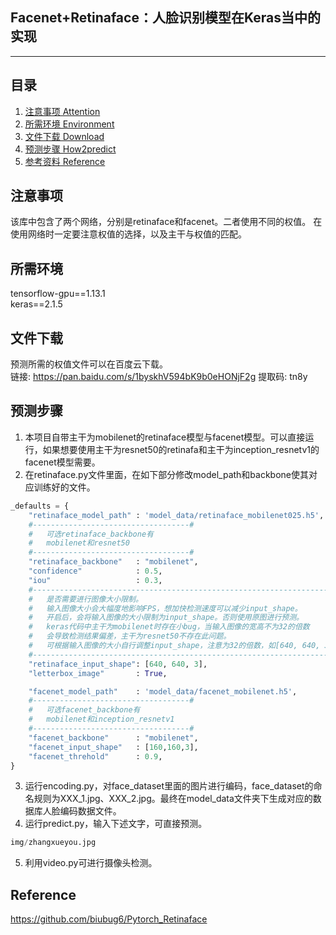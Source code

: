 ## Facenet+Retinaface：人脸识别模型在Keras当中的实现
---

## 目录
1. [注意事项 Attention](#注意事项)
2. [所需环境 Environment](#所需环境)
3. [文件下载 Download](#文件下载)
4. [预测步骤 How2predict](#预测步骤)
5. [参考资料 Reference](#Reference)

## 注意事项
该库中包含了两个网络，分别是retinaface和facenet。二者使用不同的权值。
在使用网络时一定要注意权值的选择，以及主干与权值的匹配。

## 所需环境
tensorflow-gpu==1.13.1  
keras==2.1.5  

## 文件下载
预测所需的权值文件可以在百度云下载。     
链接: https://pan.baidu.com/s/1byskhV594bK9b0eHONjF2g 提取码: tn8y  

## 预测步骤
1. 本项目自带主干为mobilenet的retinaface模型与facenet模型。可以直接运行，如果想要使用主干为resnet50的retinafa和主干为inception_resnetv1的facenet模型需要。
2. 在retinaface.py文件里面，在如下部分修改model_path和backbone使其对应训练好的文件。  
```python
_defaults = {
    "retinaface_model_path" : 'model_data/retinaface_mobilenet025.h5',
    #-----------------------------------#
    #   可选retinaface_backbone有
    #   mobilenet和resnet50
    #-----------------------------------#
    "retinaface_backbone"   : "mobilenet",
    "confidence"            : 0.5,
    "iou"                   : 0.3,
    #----------------------------------------------------------------------#
    #   是否需要进行图像大小限制。
    #   输入图像大小会大幅度地影响FPS，想加快检测速度可以减少input_shape。
    #   开启后，会将输入图像的大小限制为input_shape。否则使用原图进行预测。
    #   keras代码中主干为mobilenet时存在小bug，当输入图像的宽高不为32的倍数
    #   会导致检测结果偏差，主干为resnet50不存在此问题。
    #   可根据输入图像的大小自行调整input_shape，注意为32的倍数，如[640, 640, 3]
    #----------------------------------------------------------------------#
    "retinaface_input_shape": [640, 640, 3],
    "letterbox_image"       : True,

    "facenet_model_path"    : 'model_data/facenet_mobilenet.h5',
    #-----------------------------------#
    #   可选facenet_backbone有
    #   mobilenet和inception_resnetv1
    #-----------------------------------#
    "facenet_backbone"      : "mobilenet",
    "facenet_input_shape"   : [160,160,3],
    "facenet_threhold"      : 0.9,
}
```
3. 运行encoding.py，对face_dataset里面的图片进行编码，face_dataset的命名规则为XXX_1.jpg、XXX_2.jpg。最终在model_data文件夹下生成对应的数据库人脸编码数据文件。
4. 运行predict.py，输入下述文字，可直接预测。
```python
img/zhangxueyou.jpg
```  
5. 利用video.py可进行摄像头检测。  


## Reference
https://github.com/biubug6/Pytorch_Retinaface

